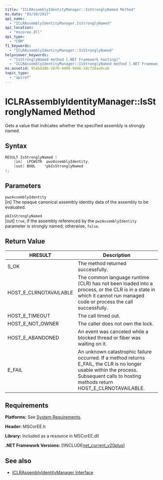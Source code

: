```yaml
---
title: "ICLRAssemblyIdentityManager::IsStronglyNamed Method"
ms.date: "03/30/2017"
api_name: 
  - "ICLRAssemblyIdentityManager.IsStronglyNamed"
api_location: 
  - "mscoree.dll"
api_type: 
  - "COM"
f1_keywords: 
  - "ICLRAssemblyIdentityManager::IsStronglyNamed"
helpviewer_keywords: 
  - "IsStronglyNamed method [.NET Framework hosting]"
  - "ICLRAssemblyIdentityManager::IsStronglyNamed method [.NET Framework hosting]"
ms.assetid: 954bd386-2076-4d00-9d46-38c728aa9cab
topic_type: 
  - "apiref"
---
```

# ICLRAssemblyIdentityManager::IsStronglyNamed Method
Gets a value that indicates whether the specified assembly is strongly named.  
  
## Syntax  
  
```cpp  
RESULT IsStronglyNamed (  
    [in]  LPCWSTR  pwzAssemblyIdentity,  
    [out] BOOL    *pbIsStronglyNamed  
);  
```  
  
## Parameters  
 `pwzAssemblyIdentity`  
 [in] The opaque canonical assembly identity data of the assembly to be evaluated.  
  
 `pbIsStronglyNamed`  
 [out] `true`, if the assembly referenced by the `pwzAssemblyIdentity` parameter is strongly named; otherwise, `false`.  
  
## Return Value  
  
|HRESULT|Description|  
|-------------|-----------------|  
|S_OK|The method returned successfully.|  
|HOST_E_CLRNOTAVAILABLE|The common language runtime (CLR) has not been loaded into a process, or the CLR is in a state in which it cannot run managed code or process the call successfully.|  
|HOST_E_TIMEOUT|The call timed out.|  
|HOST_E_NOT_OWNER|The caller does not own the lock.|  
|HOST_E_ABANDONED|An event was canceled while a blocked thread or fiber was waiting on it.|  
|E_FAIL|An unknown catastrophic failure occurred. If a method returns E_FAIL, the CLR is no longer usable within the process. Subsequent calls to hosting methods return HOST_E_CLRNOTAVAILABLE.|  
  
## Requirements  
 **Platforms:** See [System Requirements](../../get-started/system-requirements.md).  
  
 **Header:** MSCorEE.h  
  
 **Library:** Included as a resource in MSCorEE.dll  
  
 **.NET Framework Versions:** [!INCLUDE[net_current_v20plus](../../../../includes/net-current-v20plus-md.md)]  
  
## See also

- [ICLRAssemblyIdentityManager Interface](iclrassemblyidentitymanager-interface.md)
